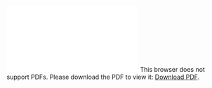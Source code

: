 

<object data="Question.pdf" type="application/pdf" width="700px" height="700px">
    <embed src="Question.pdf">
        This browser does not support PDFs. Please download the PDF to view it: <a href="Question.pdf">Download PDF</a>.</p>
    </embed>
</object>
